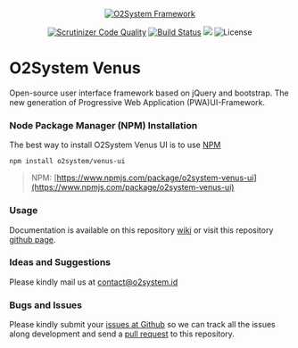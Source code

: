<div align="center" markdown="1">

[![O2System Framework](http://o2system.id/assets/img/logo/logo-white-200px.png?logo)](http://o2system.id)
</div>

<div align="center" markdown="1">

[![Scrutinizer Code Quality](https://scrutinizer-ci.com/g/o2system/venus-ui/badges/quality-score.png?b=master)](https://scrutinizer-ci.com/g/o2system/venus-ui/?branch=master)
[![Build Status](https://scrutinizer-ci.com/g/o2system/venus-ui/badges/build.png?b=master)](https://scrutinizer-ci.com/g/o2system/venus-ui/build-status/master)
![](https://img.shields.io/npm/v/o2system-espresso.svg)
![License](https://img.shields.io/github/license/o2system/espresso.svg)

</div>


# O2System Venus
Open-source user interface framework based on jQuery and bootstrap. The new generation of Progressive Web Application (PWA)UI-Framework.

### Node Package Manager (NPM) Installation
The best way to install O2System Venus UI is to use [NPM](https://npmjs.org)
```
npm install o2system/venus-ui
```
> NPM: [https://www.npmjs.com/package/o2system-venus-ui](https://www.npmjs.com/package/o2system-venus-ui)

### Usage
Documentation is available on this repository [wiki](https://github.com/o2system/venus-ui/wiki) or visit this repository [github page](https://github.com/o2system/venus-ui).

### Ideas and Suggestions
Please kindly mail us at [contact@o2system.id](mailto:contact@o2system.id])

### Bugs and Issues
Please kindly submit your [issues at Github](http://github.com/o2system/venus-ui/issues) so we can track all the issues along development and send a [pull request](http://github.com/o2system/venus-ui/pulls) to this repository.
